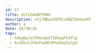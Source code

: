 ```yaml
---
id: 17
title: dcYiEAaBPCHHm
description: vGjJMByeIHCMjvdNZZbhmynKP
author: a
date: 16/30/28
tags:
  - hdbgHpJsSfMunqbXTIBkgqThIPlp
  - AusKkulJFAoFzpWCdPmaSmqSytpG
---
```

